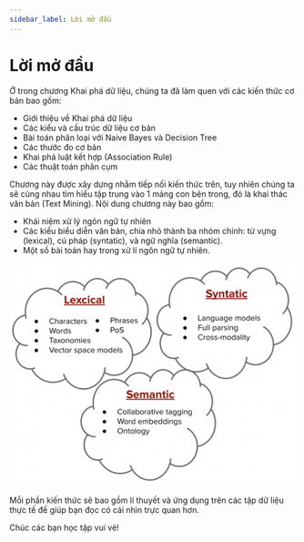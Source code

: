 ```yaml
---
sidebar_label: Lời mở đầu
---
```


# Lời mở đầu

Ở trong chương Khai phá dữ liệu, chúng ta đã làm quen với các kiến thức cơ bản bao gồm:

- Giới thiệu về Khai phá dữ liệu
- Các kiểu và cấu trúc dữ liệu cơ bản
- Bài toán phân loại với Naive Bayes và Decision Tree
- Các thước đo cơ bản
- Khai phá luật kết hợp (Association Rule)
- Các thuật toán phân cụm

Chương này được xây dựng nhằm tiếp nối kiến thức trên, tuy nhiên chúng ta sẽ cùng nhau tìm hiểu tập trung vào 1 mảng con bên trong, đó là khai thác văn bản (Text Mining). Nội dung chương này bao gồm:

- Khái niệm xử lý ngôn ngữ tự nhiên
- Các kiểu biểu diễn văn bản, chia nhỏ thành ba nhóm chính: từ vựng (lexical), cú pháp (syntatic), và ngữ nghĩa (semantic).
- Một số bài toán hay trong xử lí ngôn ngữ tự nhiên.

![Khái thác văn bản](./img/text-mining.png)

Mỗi phần kiến thức sẽ bao gồm lí thuyết và ứng dụng trên các tập dữ liệu thực tế đế giúp bạn đọc có cái nhìn trực quan hơn.

Chúc các bạn học tập vui vẻ!
